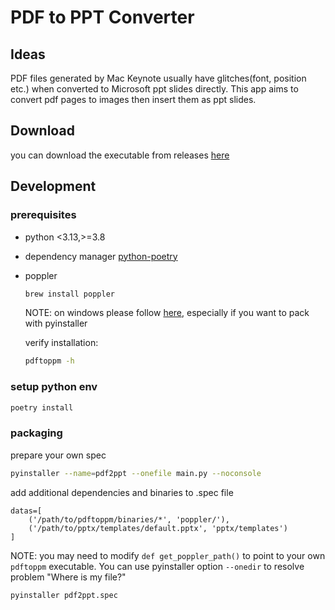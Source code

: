
# PDF to PPT Converter
## Ideas
PDF files generated by Mac Keynote usually have glitches(font, position etc.) when converted to Microsoft ppt slides directly.
This app aims to convert pdf pages to images then insert them as ppt slides.

## Download
you can download the executable from releases [here](https://github.com/kang-cao-corgi/pdf2ppt/releases/)

## Development
### prerequisites
- python <3.13,>=3.8
- dependency manager [python-poetry](https://python-poetry.org/)
- poppler
    ```bash
    brew install poppler
    ```
    NOTE: on windows please follow [here](https://pdf2image.readthedocs.io/en/latest/installation.html#windows), especially if you want to pack with pyinstaller

    verify installation:
    ```bash
    pdftoppm -h
    ```

### setup python env
```bash
poetry install
```

### packaging
prepare your own spec
```bash
pyinstaller --name=pdf2ppt --onefile main.py --noconsole
```
add additional dependencies and binaries to .spec file
```
datas=[
    ('/path/to/pdftoppm/binaries/*', 'poppler/'),
    ('/path/to/pptx/templates/default.pptx', 'pptx/templates')
]
```
NOTE: you may need to modify `def get_poppler_path()` to point to your own `pdftoppm` executable. You can use pyinstaller option `--onedir` to resolve problem "Where is my file?"


```bash
pyinstaller pdf2ppt.spec
```
